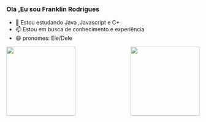  ### Olá ,Eu sou Franklin Rodrigues


- 🌱 Estou estudando Java ,Javascript e C+
- 📫 Estou em busca de conhecimento e experiência
- 😄 pronomes: Ele/Dele



<div>
  
  <img style="display: inline-block" height="180em" src="https://github-readme-stats.vercel.app/api?username=dev-franklin&show_icons=true&theme=great-gatsby&include_all_commits=true&count_private=true"/><img align="right" height="180em" src="https://github-readme-stats.vercel.app/api/top-langs/?username=dev-franklin&layout=compact&langs_count=16&theme=great-gatsby"/>
</div>

